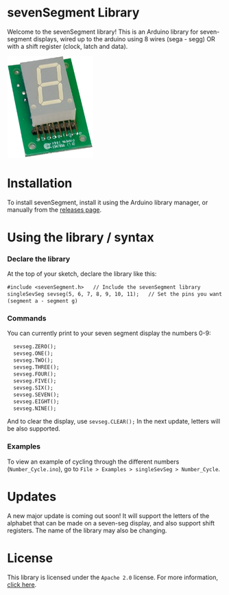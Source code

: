 # sevenSegment Library
Welcome to the sevenSegment library! This is an Arduino library for seven-segment displays, wired up to the arduino using 8 wires (sega - segg) OR with a shift register (clock, latch and data).

<img src="extras/SevSeg.png" alt="drawing" width="200"/>

# Installation
To install sevenSegment, install it using the Arduino library manager, or manually from the [releases page](https://github.com/Blake-Tourneur/sevenSegment/releases).

# Using the library / syntax
### Declare the library
At the top of your sketch, declare the library like this:
```
#include <sevenSegment.h>   // Include the sevenSegment library
singleSevSeg sevseg(5, 6, 7, 8, 9, 10, 11);   // Set the pins you want (segment a - segment g)
```

### Commands
You can currently print to your seven segment display the numbers 0-9:
```
  sevseg.ZERO();
  sevseg.ONE();
  sevseg.TWO();
  sevseg.THREE();
  sevseg.FOUR();
  sevseg.FIVE();
  sevseg.SIX();
  sevseg.SEVEN();
  sevseg.EIGHT();
  sevseg.NINE();
  ```
And to clear the display, use `sevseg.CLEAR();`
In the next update, letters will be also supported.

### Examples
To view an example of cycling through the different numbers (`Number_Cycle.ino`), go to `File > Examples > singleSevSeg > Number_Cycle`.

# Updates
A new major update is coming out soon! It will support the letters of the alphabet that can be made on a seven-seg display, and also support shift registers. The name of the library may also be changing.

# License
This library is licensed under the `Apache 2.0` license. For more information, [click here](https://www.apache.org/licenses/LICENSE-2.0).

